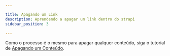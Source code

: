 ```yaml
---

title: Apagando um Link
description: Aprendendo a apagar um link dentro do strapi
sidebar_position: 3

---
```


Como o processo é o mesmo para apagar qualquer conteúdo, siga o tutorial de [Apagando um Conteúdo](/docs/strapi/iniciando-gerenciamento#apagando-um-conteúdo).
